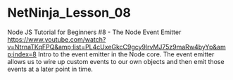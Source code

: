# NetNinja_Lesson_08
Node JS Tutorial for Beginners #8 - The Node Event Emitter  https://www.youtube.com/watch?v=NtrnaTKqFPQ&amp;list=PL4cUxeGkcC9gcy9lrvMJ75z9maRw4byYp&amp;index=8  Intro to the event emitter in the Node core. The event emitter allows us to wire up custom events to our own objects and then emit those events at a later point in time.
